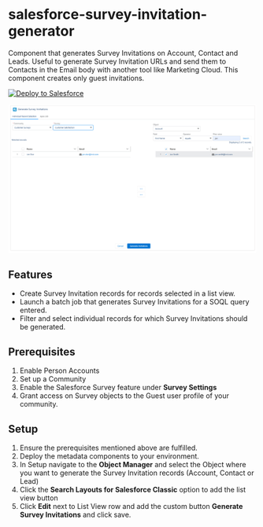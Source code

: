 # salesforce-survey-invitation-generator
Component that generates Survey Invitations on Account, Contact and Leads. 
Useful to generate Survey Invitation URLs and send them to Contacts in the Email body with another tool like Marketing Cloud.
This component creates only guest invitations.

<a href="https://githubsfdeploy.herokuapp.com/app/githubdeploy/nfunky/salesforce-survey-invitation-generator.git">
  <img alt="Deploy to Salesforce"
       src="https://raw.githubusercontent.com/afawcett/githubsfdeploy/master/deploy.png">
</a>

![screenshot](https://github.com/nfunky/salesforce-survey-invitation-generator/blob/master/screenshot.png)

## Features
* Create Survey Invitation records for records selected in a list view.
* Launch a batch job that generates Survey Invitations for a SOQL query entered.
* Filter and select individual records for which Survey Invitations should be generated.

## Prerequisites
1. Enable Person Accounts
2. Set up a Community
3. Enable the Salesforce Survey feature under **Survey Settings**
4. Grant access on Survey objects to the Guest user profile of your community.

## Setup
1. Ensure the prerequisites mentioned above are fulfilled.
2. Deploy the metadata components to your environment. 
3. In Setup navigate to the **Object Manager** and select the Object where you want to generate the Survey Invitation records (Account, Contact or Lead)
4. Click the **Search Layouts for Salesforce Classic** option to add the list view button
5. Click **Edit** next to List View row and add the custom button **Generate Survey Invitations** and click save.
